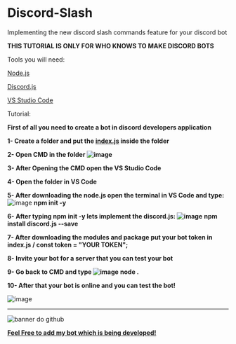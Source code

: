 # Discord-Slash
Implementing the new discord slash commands feature for your discord bot 

**THIS TUTORIAL IS ONLY FOR WHO KNOWS TO MAKE DISCORD BOTS**

Tools you will need:

<a href="https://nodejs.org/en/"> Node.js</a>

<a href="https://discord.js.org/#/"> Discord.js</a>

<a href="https://code.visualstudio.com"> VS Studio Code</a>

Tutorial:

**First of all you need to create a bot in discord developers application**

**1- Create a folder and put the <a href="https://github.com/LunarProd/Discord-Slash/blob/main/index%20bot.js">index.js</a> inside the folder**

**2- Open CMD in the folder ![image](https://user-images.githubusercontent.com/89609653/192061003-224a0160-2c03-4cb8-88e1-74b515842e13.png)**

**3- After Opening the CMD open the VS Studio Code**

**4- Open the folder in VS Code**

**5- After downloading the node.js open the terminal in VS Code and type:** ![image](https://user-images.githubusercontent.com/89609653/192061255-328f983d-86d1-437b-b3a4-cc277457cdcf.png) **npm init -y**

**6- After typing npm init -y lets implement the discord.js: ![image](https://user-images.githubusercontent.com/89609653/192061342-feffe837-ff74-4176-aa14-9c4493fd3a65.png)** **npm install discord.js --save**

**7- After downloading the modules and package put your bot token in index.js / const token = "YOUR TOKEN";**

**8- Invite your bot for a server that you can test your bot**

**9- Go back to CMD and type ![image](https://user-images.githubusercontent.com/89609653/192061681-670f4cc7-5987-4bc4-ad5d-6cfa3443a414.png)** **node .**

**10- After that your bot is online and you can test the bot!**

![image](https://user-images.githubusercontent.com/89609653/192061759-79305062-22ec-4748-a389-1541757100a7.png)

--------------------------------------------------------------------------------------------------------------------------------


![banner do github](https://user-images.githubusercontent.com/89609653/192061917-40f19e04-03bc-4f81-bc59-b9c6f930828b.png)

<a href="https://discord.com/oauth2/authorize?client_id=751577486491648063&permissions=8&scope=bot"> **Feel Free to add my bot which is being developed!**</a>


